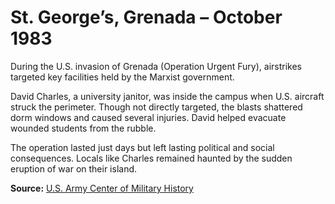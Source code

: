 # St. George’s, Grenada – October 1983

During the U.S. invasion of Grenada (Operation Urgent Fury), airstrikes targeted key facilities held by the Marxist government.

David Charles, a university janitor, was inside the campus when U.S. aircraft struck the perimeter. Though not directly targeted, the blasts shattered dorm windows and caused several injuries. David helped evacuate wounded students from the rubble.

The operation lasted just days but left lasting political and social consequences. Locals like Charles remained haunted by the sudden eruption of war on their island.

**Source:** [U.S. Army Center of Military History](https://history.army.mil)